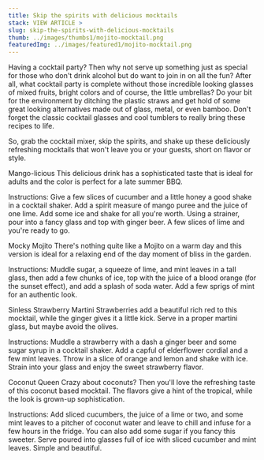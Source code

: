```yaml
---
title: Skip the spirits with delicious mocktails
stack: VIEW ARTICLE >
slug: skip-the-spirits-with-delicious-mocktails
thumb: ../images/thumbs1/mojito-mocktail.png
featuredImg: ../images/featured1/mojito-mocktail.png
---
```


Having a cocktail party? Then why not serve up something just as special for those who don't drink alcohol but do want to join in on all the fun? After all, what cocktail party is complete without those incredible looking glasses of mixed fruits, bright colors and of course, the little umbrellas? Do your bit for the environment by ditching the plastic straws and get hold of some great looking alternatives made out of glass, metal, or even bamboo. Don't forget the classic cocktail glasses and cool tumblers to really bring these recipes to life.

So, grab the cocktail mixer, skip the spirits, and shake up these deliciously refreshing mocktails that won't leave you or your guests, short on flavor or style.

Mango-licious
This delicious drink has a sophisticated taste that is ideal for adults and the color is perfect for a late summer BBQ.

Instructions:
Give a few slices of cucumber and a little honey a good shake in a cocktail shaker. Add a spirit measure of mango puree and the juice of one lime. Add some ice and shake for all you're worth. Using a strainer, pour into a fancy glass and top with ginger beer. A few slices of lime and you're ready to go.

Mocky Mojito
There's nothing quite like a Mojito on a warm day and this version is ideal for a relaxing end of the day moment of bliss in the garden.

Instructions:
Muddle sugar, a squeeze of lime, and mint leaves in a tall glass, then add a few chunks of ice, top with the juice of a blood orange (for the sunset effect), and add a splash of soda water. Add a few sprigs of mint for an authentic look.

Sinless Strawberry Martini
Strawberries add a beautiful rich red to this mocktail, while the ginger gives it a little kick. Serve in a proper martini glass, but maybe avoid the olives.

Instructions:
Muddle a strawberry with a dash a ginger beer and some sugar syrup in a cocktail shaker. Add a capful of elderflower cordial and a few mint leaves. Throw in a slice of orange and lemon and shake with ice. Strain into your glass and enjoy the sweet strawberry flavor.

Coconut Queen
Crazy about coconuts? Then you'll love the refreshing taste of this coconut based mocktail. The flavors give a hint of the tropical, while the look is grown-up sophistication.

Instructions:
Add sliced cucumbers, the juice of a lime or two, and some mint leaves to a pitcher of coconut water and leave to chill and infuse for a few hours in the fridge. You can also add some sugar if you fancy this sweeter. Serve poured into glasses full of ice with sliced cucumber and mint leaves. Simple and beautiful.